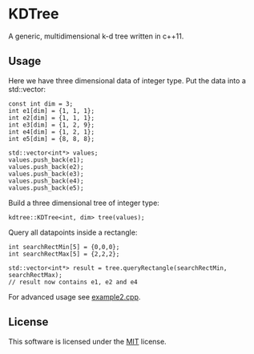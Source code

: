 # KDTree
A generic, multidimensional k-d tree written in c++11.

## Usage
Here we have three dimensional data of integer type. Put the data into a std::vector:
```
const int dim = 3;
int e1[dim] = {1, 1, 1};
int e2[dim] = {1, 1, 1};
int e3[dim] = {1, 2, 9};
int e4[dim] = {1, 2, 1};
int e5[dim] = {8, 8, 8};

std::vector<int*> values;
values.push_back(e1);
values.push_back(e2);
values.push_back(e3);
values.push_back(e4);
values.push_back(e5);
```
Build a three dimensional tree of integer type:
```
kdtree::KDTree<int, dim> tree(values);
```
Query all datapoints inside a rectangle:
```
int searchRectMin[5] = {0,0,0};
int searchRectMax[5] = {2,2,2};

std::vector<int*> result = tree.queryRectangle(searchRectMin, searchRectMax);
// result now contains e1, e2 and e4 
```

For advanced usage see [example2.cpp](example2.cpp).

## License
This software is licensed under the [MIT](LICENSE) license.

